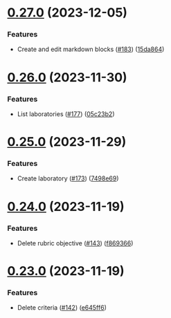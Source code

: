 # [0.27.0](https://github.com/upb-code-labs/react-client/compare/v0.26.0...v0.27.0) (2023-12-05)


### Features

* Create and edit markdown blocks ([#183](https://github.com/upb-code-labs/react-client/issues/183)) ([15da864](https://github.com/upb-code-labs/react-client/commit/15da8645988ba9df1efc2f63d120dee13a6ddad1))



# [0.26.0](https://github.com/upb-code-labs/react-client/compare/v0.25.0...v0.26.0) (2023-11-30)


### Features

* List laboratories ([#177](https://github.com/upb-code-labs/react-client/issues/177)) ([05c23b2](https://github.com/upb-code-labs/react-client/commit/05c23b23028e5a2f42080f76ba05ca70a5ce0b30))



# [0.25.0](https://github.com/upb-code-labs/react-client/compare/v0.24.0...v0.25.0) (2023-11-29)


### Features

* Create laboratory ([#173](https://github.com/upb-code-labs/react-client/issues/173)) ([7498e69](https://github.com/upb-code-labs/react-client/commit/7498e69877c27c4e0989d051da7ec24b177c0e40))



# [0.24.0](https://github.com/upb-code-labs/react-client/compare/v0.23.0...v0.24.0) (2023-11-19)


### Features

* Delete rubric objective ([#143](https://github.com/upb-code-labs/react-client/issues/143)) ([f869366](https://github.com/upb-code-labs/react-client/commit/f869366463800ae0525a4faed4f0c71d97d3ec04))



# [0.23.0](https://github.com/upb-code-labs/react-client/compare/v0.22.0...v0.23.0) (2023-11-19)


### Features

* Delete criteria ([#142](https://github.com/upb-code-labs/react-client/issues/142)) ([e645ff6](https://github.com/upb-code-labs/react-client/commit/e645ff6a47b80df019a165c3434a077cbed07a13))



